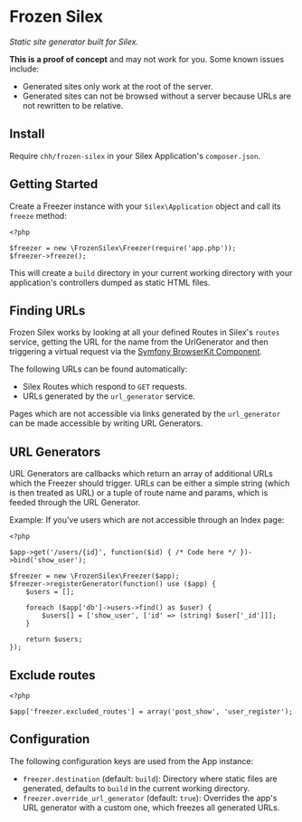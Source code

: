 # Frozen Silex

_Static site generator built for Silex._

**This is a proof of concept** and may not work for you. Some known
issues include:

* Generated sites only work at the root of the server.
* Generated sites can not be browsed without a server because URLs are
  not rewritten to be relative.

## Install

Require `chh/frozen-silex` in your Silex Application's `composer.json`.

## Getting Started

Create a Freezer instance with your `Silex\Application` object and call
its `freeze` method:

    <?php
    
    $freezer = new \FrozenSilex\Freezer(require('app.php'));
    $freezer->freeze();

This will create a `build` directory in your current working directory
with your application's controllers dumped as static HTML files.

## Finding URLs

Frozen Silex works by looking at all your defined Routes in Silex's
`routes` service, getting the URL for the name from the UrlGenerator and
then triggering a virtual request via the [Symfony BrowserKit Component].

The following URLs can be found automatically:

* Silex Routes which respond to `GET` requests.
* URLs generated by the `url_generator` service.

Pages which are not accessible via links generated by the
`url_generator` can be made accessible by writing URL Generators.

## URL Generators

URL Generators are callbacks which return an array of additional URLs
which the Freezer should trigger. URLs can be either a simple string
(which is then treated as URL) or a tuple of route name and params,
which is feeded through the URL Generator.

Example: If you've users which are not accessible through an Index page:

    <?php
    
    $app->get('/users/{id}', function($id) { /* Code here */ })->bind('show_user');

    $freezer = new \FrozenSilex\Freezer($app);
    $freezer->registerGenerator(function() use ($app) {
        $users = [];

        foreach ($app['db']->users->find() as $user) {
            $users[] = ['show_user', ['id' => (string) $user['_id']]];
        }

        return $users;
    });

## Exclude routes

    <?php

    $app['freezer.excluded_routes'] = array('post_show', 'user_register');

## Configuration

The following configuration keys are used from the App instance:

* `freezer.destination` (default: `build`): Directory where static files are generated, defaults to `build` in the current working directory.
* `freezer.override_url_generator` (default: `true`): Overrides the
  app's URL generator with a custom one, which freezes all generated
  URLs.

[Symfony BrowserKit Component]: http://github.com/symfony/browser-kit
[Composer]: http://getcomposer.org

